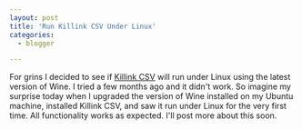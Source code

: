 ```yaml
---
layout: post
title: 'Run Killink CSV Under Linux'
categories:
  - blogger

---
```


For grins I decided to see if <a href="http://www.killink.com/">Killink CSV</a> will run under Linux using the latest version of Wine. I tried a few months ago and it didn't work.  So imagine my surprise today when I upgraded the version of Wine installed on my Ubuntu machine, installed Killink CSV, and saw it run under Linux for the very first time.  All functionality works as expected.  I'll post more about this soon.
